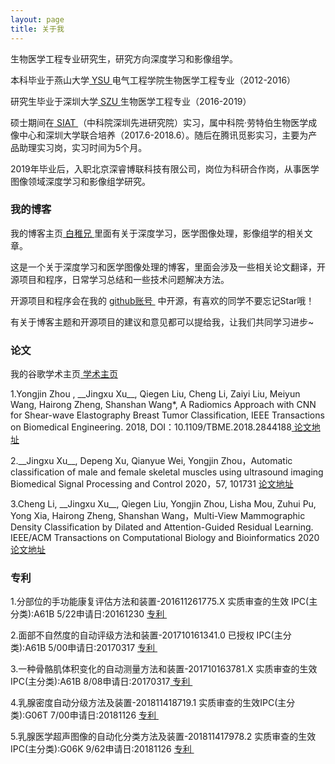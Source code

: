 ```yaml
---
layout: page
title: 关于我 
---
```


生物医学工程专业研究生，研究方向深度学习和影像组学。
<p>
本科毕业于燕山大学<a target="_blank" href="http://www.ysu.edu.cn/"> YSU </a>电气工程学院生物医学工程专业（2012-2016）
<p>
研究生毕业于深圳大学<a target="_blank" href="http://www.szu.edu.cn/"> SZU </a>生物医学工程专业（2016-2019）
<p>
硕士期间在<a target="_blank" href="http://www.siat.ac.cn/"> SIAT </a>（中科院深圳先进研究院）实习，属中科院·劳特伯生物医学成像中心和深圳大学联合培养（2017.6-2018.6）。随后在腾讯觅影实习，主要为产品助理实习岗，实习时间为5个月。
<p>
2019年毕业后，入职北京深睿博联科技有限公司，岗位为科研合作岗，从事医学图像领域深度学习和影像组学研究。
<p>


<h3> 我的博客 </h3> 
<p>
我的博客主页<a target="_blank" href="http://xujingxu.cn/"> 白稚兄 </a>里面有关于深度学习，医学图像处理，影像组学的相关文章。
<p>
这是一个关于深度学习和医学图像处理的博客，里面会涉及一些相关论文翻译，开源项目和程序，日常学习总结和一些技术问题解决方法。
<p>
开源项目和程序会在我的
<a target="_blank" href="https://github.com/xujingxu/"> github账号 </a>
中开源，有喜欢的同学不要忘记Star哦！

<p>

有关于博客主题和开源项目的建议和意见都可以提给我，让我们共同学习进步~ 

<p> 
<h3> 论文</h3> 
<p>
我的谷歌学术主页<a target="_blank" href="https://scholar.google.com/citations?user=pOFVAo0AAAAJ&hl=zh-CN/"> 学术主页</a>
<p> 
1.Yongjin Zhou , __Jingxu Xu__, Qiegen Liu, Cheng Li, Zaiyi Liu, Meiyun Wang, Hairong Zheng, Shanshan Wang*,    A Radiomics Approach with CNN for Shear-wave Elastography Breast Tumor Classification, IEEE Transactions on Biomedical Engineering. 2018, DOI：10.1109/TBME.2018.2844188<a target="_blank" href="https://ieeexplore.ieee.org/document/8372445/"> 论文地址</a>
<p>
2.__Jingxu Xu__, Depeng Xu, Qianyue Wei, Yongjin Zhou，Automatic classification of male and female skeletal muscles using ultrasound imaging Biomedical Signal Processing and Control  2020，57, 101731 <a target="_blank" href="https://www.sciencedirect.com/science/article/abs/pii/S174680941930312X/"> 论文地址</a>
<p>
3.Cheng Li, __Jingxu Xu__, Qiegen Liu, Yongjin Zhou, Lisha Mou, Zuhui Pu, Yong Xia, Hairong Zheng, Shanshan Wang，Multi-View Mammographic Density Classification by Dilated and Attention-Guided Residual Learning. IEEE/ACM Transactions on Computational Biology and Bioinformatics 2020 <a target="_blank" href="https://ieeexplore.ieee.org/abstract/document/8978513"> 论文地址</a>
<p> 

<p> 
<h3> 专利</h3> 
<p> 
1.分部位的手功能康复评估方法和装置-201611261775.X 实质审查的生效 IPC(主分类):A61B 5/22申请日:20161230
<a target="_blank" href="http://www2.soopat.com/Patent/201611261775/"> 专利 </a>
<p> 
2.面部不自然度的自动评级方法和装置-201710161341.0 已授权 IPC(主分类):A61B 5/00申请日:20170317
<a target="_blank" href="http://www2.soopat.com/Patent/201710161341/"> 专利 </a> 
<p> 
3.一种骨骼肌体积变化的自动测量方法和装置-201710163781.X 实质审查的生效 IPC(主分类):A61B 8/08申请日:20170317<a target="_blank" href="http://www2.soopat.com/Patent/201710163781/"> 专利 </a>
<p> 
4.乳腺密度自动分级方法及装置-201811418719.1  实质审查的生效IPC(主分类):G06T 7/00申请日:20181126 <a target="_blank" href="http://www2.soopat.com/Patent/201811418719/"> 专利 </a> 
<p> 
5.乳腺医学超声图像的自动化分类方法及装置-201811417978.2  实质审查的生效IPC(主分类):G06K 9/62申请日:20181126  <a target="_blank" href="http://www2.soopat.com/Patent/201811417978/"> 专利 </a> 
<p> 



